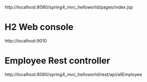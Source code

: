 http://localhost:8080/spring4_mvc_helloworld/pages/index.jsp

# H2 Web console
http://localhost:9010

# Employee Rest controller
http://localhost:8080/spring4_mvc_helloworld/rest/api/allEmployee